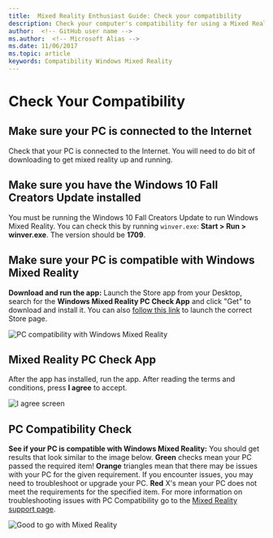 ```yaml
---
title:  Mixed Reality Enthusiast Guide: Check your compatibility 
description: Check your computer's compatibility for using a Mixed Reality headset.
author:  <!-- GitHub user name -->
ms.author:  <!-- Microsoft Alias -->
ms.date: 11/06/2017
ms.topic: article
keywords: Compatibility Windows Mixed Reality 
---
```


# Check Your Compatibility

## Make sure your PC is connected to the Internet

Check that your PC is connected to the Internet. You will need to do bit of downloading to get mixed reality up and running.

## Make sure you have the Windows 10 Fall Creators Update installed

You must be running the Windows 10 Fall Creators Update to run Windows Mixed Reality. You can check this by running `winver.exe`: **Start > Run > winver.exe**. The version should be **1709**.

## Make sure your PC is compatible with Windows Mixed Reality

**Download and run the app:** Launch the Store app from your Desktop, search for the **Windows Mixed Reality PC Check App** and click "Get" to download and install it. You can also [follow this link](https://aka.ms/mrcheck) to launch the correct Store page.

![PC compatibility with Windows Mixed Reality](/images/700px-MRPCCheck.png)

## Mixed Reality PC Check App

After the app has installed, run the app. After reading the terms and conditions, press **I agree** to accept.

![I agree screen](/images/700px-PCCompatCheck.png)

## PC Compatibility Check

**See if your PC is compatible with Windows Mixed Reality:** You should get results that look similar to the image below. **Green** checks mean your PC passed the required item! **Orange** triangles mean that there may be issues with your PC for the given requirement. If you encounter issues, you may need to troubleshoot or upgrade your PC. **Red** X's mean your PC does not meet the requirements for the specified item. For more information on troubleshooting issues with PC Compatibility go to the [Mixed Reality support page](https://support.microsoft.com/en-us/help/4045777/windows-10-get-help-with-pc-compatibility-in-windows-mixed-reality).

![Good to go with Mixed Reality](/images/700px-GoodToGo.png)